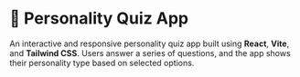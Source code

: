 # 🧠 Personality Quiz App

An interactive and responsive personality quiz app built using **React**, **Vite**, and **Tailwind CSS**. Users answer a series of questions, and the app shows their personality type based on selected options.

